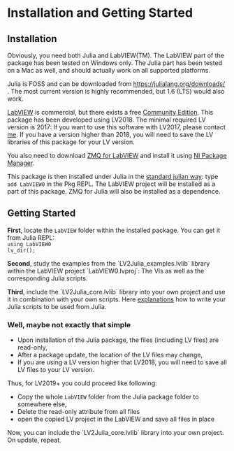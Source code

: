 # Installation and Getting Started

## Installation
Obviously, you need both Julia and LabVIEW(TM). The LabVIEW part of the package has been tested on Windows only. The Julia part has been tested on a Mac as well, and should actually work on all supported platforms.

Julia is FOSS and can be downloaded from https://julialang.org/downloads/ . The most current version is highly recommended, but 1.6 (LTS) would also work.

[LabVIEW](https://www.ni.com/en-ie/shop/labview.html) is commercial, but there exists a free [Community Edition](https://www.ni.com/en-ie/shop/labview/select-edition/labview-community-edition.html). This package has been developed using LV2018. The minimal required LV version is 2017: If you want to use this software with LV2017, please contact [me](https://github.com/Eben60). If you have a version higher than 2018, you will need to save the LV libraries of this package for your LV version.

You also need to download [ZMQ for LabVIEW](https://sourceforge.net/projects/labview-zmq/) and install it using [NI Package Manager](https://www.ni.com/en-ie/support/downloads/software-products/download.package-manager.html).

This package is then installed under Julia in the [standard julian way](https://docs.julialang.org/en/v1/stdlib/Pkg/): type `add LabVIEW0` in the  Pkg REPL. The LabVIEW project will be installed as a part of this package. ZMQ for Julia will also be installed as a dependence.

## Getting Started

**First**, locate the `LabVIEW` folder within the installed package. You can get it from Julia REPL:  
`using LabVIEW0`  
`lv_dir();`

**Second**, study the examples from the ´LV2Julia_examples.lvlib´ library within the LabVIEW project ´LabVIEW0.lvproj´: The VIs as well as the corresponding Julia scripts.

**Third**, include the ´LV2Julia_core.lvlib´ library into your own project and use it in combination with your own scripts. Here [explanations](./writing_Julia_scripts.md) how to write your Julia scripts to be used from Julia.

### Well, maybe not exactly that simple

 * Upon installation of the Julia package, the files (including LV files) are read-only,
 * After a package update, the location of the LV files may change,
 * If you are using a LV version higher that LV2018, you will need to save all LV files to your LV version.

Thus, for LV2019+ you could proceed like following:
 * Copy the whole `LabVIEW` folder from the Julia package folder to somewhere else,
 * Delete the read-only attribute from all files
 * open the copied LV project in the LabVIEW and save all files in place

Now, you can include the ´LV2Julia_core.lvlib´ library into your own project. On update, repeat.
